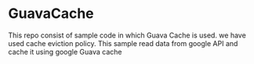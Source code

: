 # GuavaCache
This repo consist of sample code in which Guava Cache is used. we have used cache eviction policy. This sample read data from google API and cache it using google Guava cache
